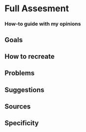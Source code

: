 # Full Assesment
### How-to guide with my opinions

## Goals

## How to recreate

## Problems

## Suggestions

## Sources

## Specificity 